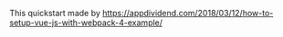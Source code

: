 This quickstart made by https://appdividend.com/2018/03/12/how-to-setup-vue-js-with-webpack-4-example/